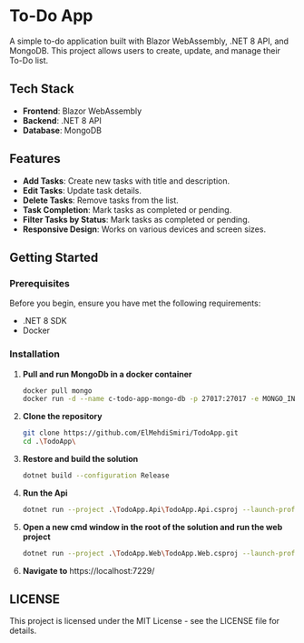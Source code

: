 # To-Do App

A simple to-do application built with Blazor WebAssembly, .NET 8 API, and MongoDB. This project allows users to create, update, and manage their To-Do list.

## Tech Stack

- **Frontend**: Blazor WebAssembly
- **Backend**: .NET 8 API
- **Database**: MongoDB

## Features

- **Add Tasks**: Create new tasks with title and description.
- **Edit Tasks**: Update task details.
- **Delete Tasks**: Remove tasks from the list.
- **Task Completion**: Mark tasks as completed or pending.
- **Filter Tasks by Status**: Mark tasks as completed or pending.
- **Responsive Design**: Works on various devices and screen sizes.

## Getting Started

### Prerequisites

Before you begin, ensure you have met the following requirements:

- .NET 8 SDK
- Docker

### Installation

1. **Pull and run MongoDb in a docker container**
   ```sh
   docker pull mongo
   docker run -d --name c-todo-app-mongo-db -p 27017:27017 -e MONGO_INITDB_ROOT_USERNAME=myadmin -e MONGO_INITDB_ROOT_PASSWORD=mypassword mongo

2. **Clone the repository**

   ```sh
   git clone https://github.com/ElMehdiSmiri/TodoApp.git
   cd .\TodoApp\

3. **Restore and build the solution**
   ```sh
   dotnet build --configuration Release

4. **Run the Api**
   ```sh
   dotnet run --project .\TodoApp.Api\TodoApp.Api.csproj --launch-profile "https" --configuration Release

5. **Open a new cmd window in the root of the solution and run the web project**
   ```sh
   dotnet run --project .\TodoApp.Web\TodoApp.Web.csproj --launch-profile "https" --configuration Release

6. **Navigate to** https://localhost:7229/

## LICENSE
This project is licensed under the MIT License - see the LICENSE file for details.
